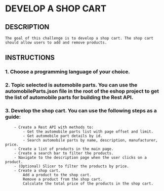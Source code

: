 # DEVELOP A SHOP CART 

## DESCRIPTION

    The goal of this challenge is to develop a shop cart. The shop cart should allow users to add and remove products.

## INSTRUCTIONS

### 1. Choose a programming language of your choice.

### 2. Topic selected is automobile parts. You can use the automobileParts.json file in the root of the eshop project to get the list of automobile parts for building the Rest API.

###  3. Develop the shop cart. You can use the following steps as a guide:

        - Create a Rest API with methods to:
            - Get the automobile parts list with page offset and limit.
            - Get automobile part details by id. 
            - Search automobile parts by name, description, manufacturer, price.
        - Create a list of products in the main page.
        - Create a search bar to filter the products.
        - Navigate to the description page when the user clicks on a product.
        - (Optional) Slicer to filter the products by price.
        - Create a shop cart.
            Add a product to the shop cart.
            Remove a product from the shop cart.
            Calculate the total price of the products in the shop cart.
         
